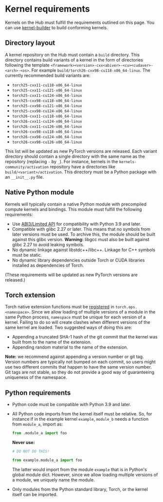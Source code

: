 # Kernel requirements

Kernels on the Hub must fulfill the requirements outlined on this page.
You can use [kernel-builder](https://github.com/huggingface/kernel-builder/)
to build conforming kernels.

## Directory layout

A kernel repository on the Hub must contain a `build` directory. This
directory contains build variants of a kernel in the form of directories
following the template
`<framework><version>-cxx<abiver>-<cu><cudaver>-<arch>-<os>`.
For example `build/torch26-cxx98-cu118-x86_64-linux`. The currently
recommended build variants are:

- `torch25-cxx11-cu118-x86_64-linux`
- `torch25-cxx11-cu121-x86_64-linux`
- `torch25-cxx11-cu124-x86_64-linux`
- `torch25-cxx98-cu118-x86_64-linux`
- `torch25-cxx98-cu121-x86_64-linux`
- `torch25-cxx98-cu124-x86_64-linux`
- `torch26-cxx11-cu118-x86_64-linux`
- `torch26-cxx11-cu124-x86_64-linux`
- `torch26-cxx11-cu126-x86_64-linux`
- `torch26-cxx98-cu118-x86_64-linux`
- `torch26-cxx98-cu124-x86_64-linux`
- `torch26-cxx98-cu126-x86_64-linux`

This list will be updated as new PyTorch versions are released. Each
variant directory should contain a single directory with the same name
as the repository (replacing `-` by `_`). For instance, kernels in the
`kernels-community/activation` repository have a directories like
`build/<variant>/activation`. This directory
must be a Python package with an `__init__.py` file.

## Native Python module

Kernels will typically contain a native Python module with precompiled
compute kernels and bindings. This module must fulfill the following
requirements:

- Use [ABI3/Limited API](https://docs.python.org/3/c-api/stable.html#stable-application-binary-interface)
  for compatibility with Python 3.9 and later.
- Compatible with glibc 2.27 or later. This means that no symbols
  from later versions must be used. To archive this, the module should
  be built against this glibc version. **Warning:** libgcc must also be
  built against glibc 2.27 to avoid leaking symbols.
- No dynamic linkage against libstdc++/libc++. Linkage for C++ symbols
  must be static.
- No dynamic library dependencies outside Torch or CUDA libraries
  installed as dependencies of Torch.

(These requirements will be updated as new PyTorch versions are released.)

## Torch extension

Torch native extension functions must be [registered](https://pytorch.org/tutorials/advanced/cpp_custom_ops.html#cpp-custom-ops-tutorial)
in `torch.ops.<namespace>`. Since we allow loading of multiple versions of
a module in the same Python process, `namespace` must be unique for each
version of a kernel. Failing to do so will create clashes when different
versions of the same kernel are loaded. Two suggested ways of doing this
are:

- Appending a truncated SHA-1 hash of the git commit that the kernel was
  built from to the name of the extension.
- Appending random material to the name of the extension.

**Note:** we recommend against appending a version number or git tag.
Version numbers are typically not bumped on each commit, so users
might use two different commits that happen to have the same version
number. Git tags are not stable, so they do not provide a good way
of guaranteeing uniqueness of the namespace.

## Python requirements

- Python code must be compatible with Python 3.9 and later.
- All Python code imports from the kernel itself must be relative. So,
  for instance if in the example kernel `example`,
  `module_b` needs a function from `module_a`, import as:

  ```python
  from .module_a import foo
  ```

  **Never use:**

  ```python
  # DO NOT DO THIS!

  from example.module_a import foo
  ```

  The latter would import from the module `example` that is in Python's
  global module dict. However, since we allow loading multiple versions
  of a module, we uniquely name the module.

- Only modules from the Python standard library, Torch, or the kernel itself
  can be imported.

